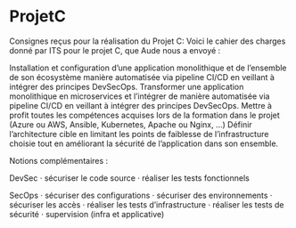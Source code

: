# ProjetC

Consignes reçus pour la réalisation du Projet C:
Voici le cahier des charges donné par ITS pour le projet C, que Aude nous a envoyé :

Installation et configuration d’une application monolithique et de l’ensemble de son écosystème manière automatisée via pipeline CI/CD en veillant à intégrer des principes DevSecOps.
Transformer une application monolithique en microservices et l’intégrer de manière automatisée via pipeline CI/CD en veillant à intégrer des principes DevSecOps.
Mettre à profit toutes les compétences acquises lors de la formation dans le projet (Azure ou AWS, Ansible, Kubernetes, Apache ou Nginx, …)
Définir l’architecture cible en limitant les points de faiblesse de l’infrastructure choisie tout en améliorant la sécurité de l’application dans son ensemble.
 
Notions complémentaires :

DevSec
·        sécuriser le code source
·        réaliser les tests fonctionnels

SecOps
·        sécuriser des configurations
·        sécuriser des environnements
·        sécuriser les accès
·        réaliser les tests d’infrastructure
·        réaliser les tests de sécurité
·        supervision (infra et applicative)
